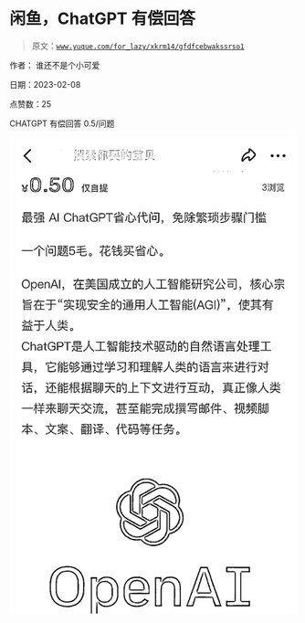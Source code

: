 # 闲鱼，ChatGPT 有偿回答

> 原文：[`www.yuque.com/for_lazy/xkrm14/gfdfcebwakssrso1`](https://www.yuque.com/for_lazy/xkrm14/gfdfcebwakssrso1)

作者： 谁还不是个小可爱

日期：2023-02-08

点赞数：25

CHATGPT 有偿回答 0.5/问题

![](img/3f1ded5f55d696f4428531b9ca5f8962.png)  



